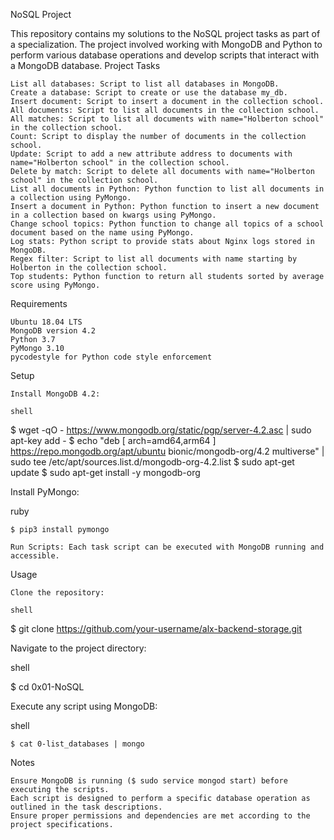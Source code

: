 NoSQL Project

This repository contains my solutions to the NoSQL project tasks as part of a specialization. The project involved working with MongoDB and Python to perform various database operations and develop scripts that interact with a MongoDB database.
Project Tasks

    List all databases: Script to list all databases in MongoDB.
    Create a database: Script to create or use the database my_db.
    Insert document: Script to insert a document in the collection school.
    All documents: Script to list all documents in the collection school.
    All matches: Script to list all documents with name="Holberton school" in the collection school.
    Count: Script to display the number of documents in the collection school.
    Update: Script to add a new attribute address to documents with name="Holberton school" in the collection school.
    Delete by match: Script to delete all documents with name="Holberton school" in the collection school.
    List all documents in Python: Python function to list all documents in a collection using PyMongo.
    Insert a document in Python: Python function to insert a new document in a collection based on kwargs using PyMongo.
    Change school topics: Python function to change all topics of a school document based on the name using PyMongo.
    Log stats: Python script to provide stats about Nginx logs stored in MongoDB.
    Regex filter: Script to list all documents with name starting by Holberton in the collection school.
    Top students: Python function to return all students sorted by average score using PyMongo.

Requirements

    Ubuntu 18.04 LTS
    MongoDB version 4.2
    Python 3.7
    PyMongo 3.10
    pycodestyle for Python code style enforcement

Setup

    Install MongoDB 4.2:

    shell

$ wget -qO - https://www.mongodb.org/static/pgp/server-4.2.asc | sudo apt-key add -
$ echo "deb [ arch=amd64,arm64 ] https://repo.mongodb.org/apt/ubuntu bionic/mongodb-org/4.2 multiverse" | sudo tee /etc/apt/sources.list.d/mongodb-org-4.2.list
$ sudo apt-get update
$ sudo apt-get install -y mongodb-org

Install PyMongo:

ruby

    $ pip3 install pymongo

    Run Scripts: Each task script can be executed with MongoDB running and accessible.

Usage

    Clone the repository:

    shell

$ git clone https://github.com/your-username/alx-backend-storage.git

Navigate to the project directory:

shell

$ cd 0x01-NoSQL

Execute any script using MongoDB:

shell

    $ cat 0-list_databases | mongo

Notes

    Ensure MongoDB is running ($ sudo service mongod start) before executing the scripts.
    Each script is designed to perform a specific database operation as outlined in the task descriptions.
    Ensure proper permissions and dependencies are met according to the project specifications.
